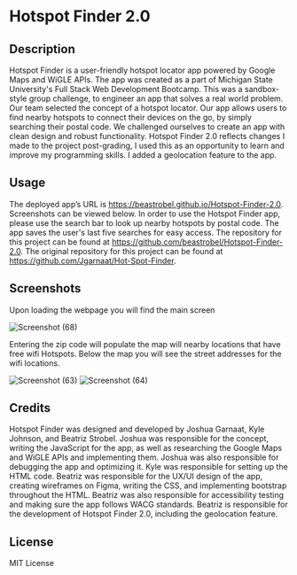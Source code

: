# Hotspot Finder 2.0

## Description
Hotspot Finder is a user-friendly hotspot locator app powered by Google Maps and WiGLE APIs. The app was created as a part of Michigan State University's Full Stack Web Development Bootcamp. This was a sandbox-style group challenge, to engineer an app that solves a real world problem. Our team selected the concept of a hotspot locator. Our app allows users to find nearby hotspots to connect their devices on the go, by simply searching their postal code. We challenged ourselves to create an app with clean design and robust functionality. Hotspot Finder 2.0 reflects changes I made to the project post-grading, I used this as an opportunity to learn and improve my programming skills. I added a geolocation feature to the app.


## Usage
The deployed app’s URL is https://beastrobel.github.io/Hotspot-Finder-2.0. Screenshots can be viewed below. In order to use the Hotspot Finder app, please use the search bar to look up nearby hotspots by postal code. The app saves the user's last five searches for easy access. The repository for this project can be found at https://github.com/beastrobel/Hotspot-Finder-2.0. The original repository for this project can be found at https://github.com/Jgarnaat/Hot-Spot-Finder. 

## Screenshots
Upon loading the webpage you will find the main screen

![Screenshot (68)](https://github.com/Jgarnaat/Hot-Spot-Finder/assets/137853377/4bf7038e-74cc-4ddc-b8b0-edc0ca21b76c)


Entering the zip code will populate the map will nearby locations that have free wifi Hotspots. Below the map you will see the street addresses for the wifi locations.

![Screenshot (63)](https://github.com/Jgarnaat/Hot-Spot-Finder/assets/137853377/1d0395f6-60a5-4ac8-9f45-295d63b2aab9)
![Screenshot (64)](https://github.com/Jgarnaat/Hot-Spot-Finder/assets/137853377/ff95d209-6fdc-4d65-95a2-8f1d095fa51a)


## Credits
Hotspot Finder was designed and developed by Joshua Garnaat, Kyle Johnson, and Beatriz Strobel. Joshua was responsible for the concept, writing the JavaScript for the app, as well as researching the Google Maps and WiGLE APIs and implementing them. Joshua was also responsible for debugging the app and optimizing it. Kyle was responsible for setting up the HTML code. Beatriz was responsible for the UX/UI design of the app, creating wireframes on Figma, writing the CSS, and implementing bootstrap throughout the HTML. Beatriz was also responsible for accessibility testing and making sure the app follows WACG standards. Beatriz is responsible for the development of Hotspot Finder 2.0, including the geolocation feature.

## License
MIT License
